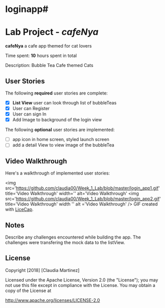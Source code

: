 # loginapp# 
# Lab Project - *cafeNya*

**cafeNya** a cafe app themed for cat lovers

Time spent: **10** hours spent in total

Description: 
Bubble Tea Cafe themed Cats

## User Stories

The following **required** user stories are complete:
- [x] **List View** user can look through list of bubbleTeas
- [x] User can Register
- [X] User can sign In
- [X] Add Image to background of the login view

The following **optional** user stories are implemented:
- [ ] app icon in home screen, styled launch screen
- [ ] add a detail View to view image of the bubbleTea

## Video Walkthrough

Here's a walkthrough of implemented user stories:

<img src='https://github.com/claudia00/Week_1_Lab/blob/master/login_app1.gif' title='Video Walkthrough' width='' alt='Video Walkthrough' 
<img src='https://github.com/claudia00/Week_1_Lab/blob/master/login_app2.gif' title='Video Walkthrough' width '' alt ='Video Walkthrough' />
GIF created with [LiceCap](http://www.cockos.com/licecap/).

## Notes

Describe any challenges encountered while building the app.
The challenges were transfering the mock data to the listView.

## License

Copyright [2018] [Claudia Martinez]

Licensed under the Apache License, Version 2.0 (the "License");
you may not use this file except in compliance with the License.
You may obtain a copy of the License at

http://www.apache.org/licenses/LICENSE-2.0

